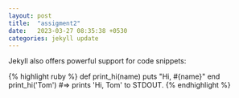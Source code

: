 ```yaml
---
layout: post
title:  "assigment2"
date:   2023-03-27 08:35:38 +0530
categories: jekyll update
---
```


Jekyll also offers powerful support for code snippets:

{% highlight ruby %}
def print_hi(name)
  puts "Hi, #{name}"
end
print_hi('Tom')
#=> prints 'Hi, Tom' to STDOUT.
{% endhighlight %}
